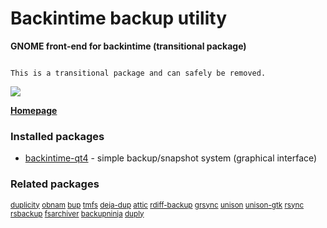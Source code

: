 # Backintime backup utility

__GNOME front-end for backintime (transitional package)__

```

This is a transitional package and can safely be removed.

```

[![](https://screenshots.debian.net/thumbnail/backintime-qt4/)](https://screenshots.debian.net/screenshot/backintime-qt4/)



**[Homepage](https://github.com/bit-team/backintime)**

### Installed packages

* [backintime-qt4](https://packages.debian.org/stretch/backintime-qt4) - simple backup/snapshot system (graphical interface)

### Related packages

<sub> [duplicity](https://packages.debian.org/stretch/duplicity) [obnam](https://packages.debian.org/stretch/obnam) [bup](https://packages.debian.org/stretch/bup) [tmfs](https://packages.debian.org/stretch/tmfs) [deja-dup](https://packages.debian.org/stretch/deja-dup) [attic](https://packages.debian.org/stretch/attic) [rdiff-backup](https://packages.debian.org/stretch/rdiff-backup) [grsync](https://packages.debian.org/stretch/grsync) [unison](https://packages.debian.org/stretch/unison) [unison-gtk](https://packages.debian.org/stretch/unison-gtk) [rsync](https://packages.debian.org/stretch/rsync) [rsbackup](https://packages.debian.org/stretch/rsbackup) [fsarchiver](https://packages.debian.org/stretch/fsarchiver) [backupninja](https://packages.debian.org/stretch/backupninja) [duply](https://packages.debian.org/stretch/duply)  </sub>
